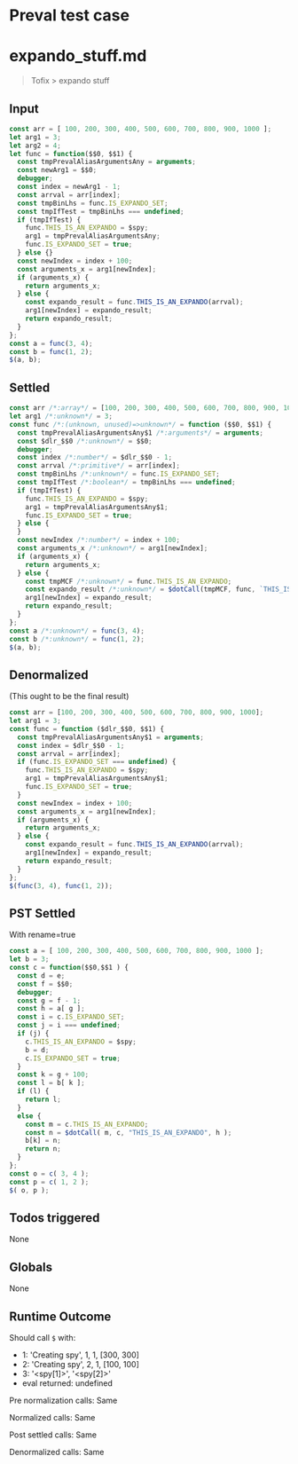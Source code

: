 # Preval test case

# expando_stuff.md

> Tofix > expando stuff

## Input

`````js filename=intro
const arr = [ 100, 200, 300, 400, 500, 600, 700, 800, 900, 1000 ];
let arg1 = 3;
let arg2 = 4;
let func = function($$0, $$1) {
  const tmpPrevalAliasArgumentsAny = arguments;
  const newArg1 = $$0;
  debugger;
  const index = newArg1 - 1;
  const arrval = arr[index];
  const tmpBinLhs = func.IS_EXPANDO_SET;
  const tmpIfTest = tmpBinLhs === undefined;
  if (tmpIfTest) {
    func.THIS_IS_AN_EXPANDO = $spy;
    arg1 = tmpPrevalAliasArgumentsAny;
    func.IS_EXPANDO_SET = true;
  } else {}
  const newIndex = index + 100;
  const arguments_x = arg1[newIndex];
  if (arguments_x) {
    return arguments_x;
  } else {
    const expando_result = func.THIS_IS_AN_EXPANDO(arrval);
    arg1[newIndex] = expando_result;
    return expando_result;
  }
};
const a = func(3, 4);
const b = func(1, 2);
$(a, b);
`````


## Settled


`````js filename=intro
const arr /*:array*/ = [100, 200, 300, 400, 500, 600, 700, 800, 900, 1000];
let arg1 /*:unknown*/ = 3;
const func /*:(unknown, unused)=>unknown*/ = function ($$0, $$1) {
  const tmpPrevalAliasArgumentsAny$1 /*:arguments*/ = arguments;
  const $dlr_$$0 /*:unknown*/ = $$0;
  debugger;
  const index /*:number*/ = $dlr_$$0 - 1;
  const arrval /*:primitive*/ = arr[index];
  const tmpBinLhs /*:unknown*/ = func.IS_EXPANDO_SET;
  const tmpIfTest /*:boolean*/ = tmpBinLhs === undefined;
  if (tmpIfTest) {
    func.THIS_IS_AN_EXPANDO = $spy;
    arg1 = tmpPrevalAliasArgumentsAny$1;
    func.IS_EXPANDO_SET = true;
  } else {
  }
  const newIndex /*:number*/ = index + 100;
  const arguments_x /*:unknown*/ = arg1[newIndex];
  if (arguments_x) {
    return arguments_x;
  } else {
    const tmpMCF /*:unknown*/ = func.THIS_IS_AN_EXPANDO;
    const expando_result /*:unknown*/ = $dotCall(tmpMCF, func, `THIS_IS_AN_EXPANDO`, arrval);
    arg1[newIndex] = expando_result;
    return expando_result;
  }
};
const a /*:unknown*/ = func(3, 4);
const b /*:unknown*/ = func(1, 2);
$(a, b);
`````


## Denormalized
(This ought to be the final result)

`````js filename=intro
const arr = [100, 200, 300, 400, 500, 600, 700, 800, 900, 1000];
let arg1 = 3;
const func = function ($dlr_$$0, $$1) {
  const tmpPrevalAliasArgumentsAny$1 = arguments;
  const index = $dlr_$$0 - 1;
  const arrval = arr[index];
  if (func.IS_EXPANDO_SET === undefined) {
    func.THIS_IS_AN_EXPANDO = $spy;
    arg1 = tmpPrevalAliasArgumentsAny$1;
    func.IS_EXPANDO_SET = true;
  }
  const newIndex = index + 100;
  const arguments_x = arg1[newIndex];
  if (arguments_x) {
    return arguments_x;
  } else {
    const expando_result = func.THIS_IS_AN_EXPANDO(arrval);
    arg1[newIndex] = expando_result;
    return expando_result;
  }
};
$(func(3, 4), func(1, 2));
`````


## PST Settled
With rename=true

`````js filename=intro
const a = [ 100, 200, 300, 400, 500, 600, 700, 800, 900, 1000 ];
let b = 3;
const c = function($$0,$$1 ) {
  const d = e;
  const f = $$0;
  debugger;
  const g = f - 1;
  const h = a[ g ];
  const i = c.IS_EXPANDO_SET;
  const j = i === undefined;
  if (j) {
    c.THIS_IS_AN_EXPANDO = $spy;
    b = d;
    c.IS_EXPANDO_SET = true;
  }
  const k = g + 100;
  const l = b[ k ];
  if (l) {
    return l;
  }
  else {
    const m = c.THIS_IS_AN_EXPANDO;
    const n = $dotCall( m, c, "THIS_IS_AN_EXPANDO", h );
    b[k] = n;
    return n;
  }
};
const o = c( 3, 4 );
const p = c( 1, 2 );
$( o, p );
`````


## Todos triggered


None


## Globals


None


## Runtime Outcome


Should call `$` with:
 - 1: 'Creating spy', 1, 1, [300, 300]
 - 2: 'Creating spy', 2, 1, [100, 100]
 - 3: '<spy[1]>', '<spy[2]>'
 - eval returned: undefined

Pre normalization calls: Same

Normalized calls: Same

Post settled calls: Same

Denormalized calls: Same
